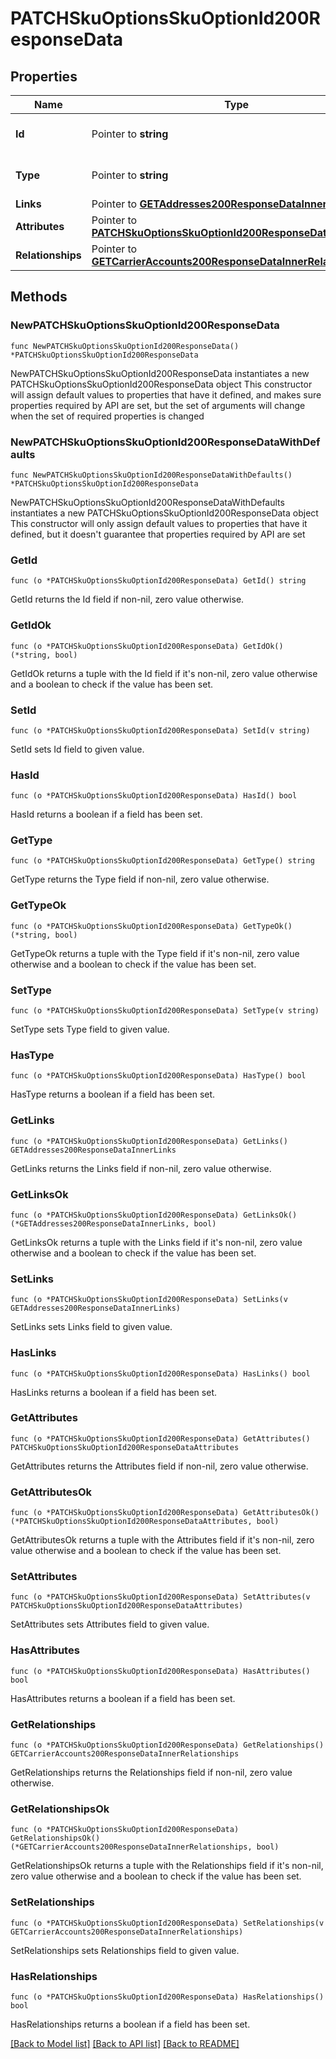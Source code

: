 # PATCHSkuOptionsSkuOptionId200ResponseData

## Properties

Name | Type | Description | Notes
------------ | ------------- | ------------- | -------------
**Id** | Pointer to **string** | The resource&#39;s id | [optional] 
**Type** | Pointer to **string** | The resource&#39;s type | [optional] [default to "sku_options"]
**Links** | Pointer to [**GETAddresses200ResponseDataInnerLinks**](GETAddresses200ResponseDataInnerLinks.md) |  | [optional] 
**Attributes** | Pointer to [**PATCHSkuOptionsSkuOptionId200ResponseDataAttributes**](PATCHSkuOptionsSkuOptionId200ResponseDataAttributes.md) |  | [optional] 
**Relationships** | Pointer to [**GETCarrierAccounts200ResponseDataInnerRelationships**](GETCarrierAccounts200ResponseDataInnerRelationships.md) |  | [optional] 

## Methods

### NewPATCHSkuOptionsSkuOptionId200ResponseData

`func NewPATCHSkuOptionsSkuOptionId200ResponseData() *PATCHSkuOptionsSkuOptionId200ResponseData`

NewPATCHSkuOptionsSkuOptionId200ResponseData instantiates a new PATCHSkuOptionsSkuOptionId200ResponseData object
This constructor will assign default values to properties that have it defined,
and makes sure properties required by API are set, but the set of arguments
will change when the set of required properties is changed

### NewPATCHSkuOptionsSkuOptionId200ResponseDataWithDefaults

`func NewPATCHSkuOptionsSkuOptionId200ResponseDataWithDefaults() *PATCHSkuOptionsSkuOptionId200ResponseData`

NewPATCHSkuOptionsSkuOptionId200ResponseDataWithDefaults instantiates a new PATCHSkuOptionsSkuOptionId200ResponseData object
This constructor will only assign default values to properties that have it defined,
but it doesn't guarantee that properties required by API are set

### GetId

`func (o *PATCHSkuOptionsSkuOptionId200ResponseData) GetId() string`

GetId returns the Id field if non-nil, zero value otherwise.

### GetIdOk

`func (o *PATCHSkuOptionsSkuOptionId200ResponseData) GetIdOk() (*string, bool)`

GetIdOk returns a tuple with the Id field if it's non-nil, zero value otherwise
and a boolean to check if the value has been set.

### SetId

`func (o *PATCHSkuOptionsSkuOptionId200ResponseData) SetId(v string)`

SetId sets Id field to given value.

### HasId

`func (o *PATCHSkuOptionsSkuOptionId200ResponseData) HasId() bool`

HasId returns a boolean if a field has been set.

### GetType

`func (o *PATCHSkuOptionsSkuOptionId200ResponseData) GetType() string`

GetType returns the Type field if non-nil, zero value otherwise.

### GetTypeOk

`func (o *PATCHSkuOptionsSkuOptionId200ResponseData) GetTypeOk() (*string, bool)`

GetTypeOk returns a tuple with the Type field if it's non-nil, zero value otherwise
and a boolean to check if the value has been set.

### SetType

`func (o *PATCHSkuOptionsSkuOptionId200ResponseData) SetType(v string)`

SetType sets Type field to given value.

### HasType

`func (o *PATCHSkuOptionsSkuOptionId200ResponseData) HasType() bool`

HasType returns a boolean if a field has been set.

### GetLinks

`func (o *PATCHSkuOptionsSkuOptionId200ResponseData) GetLinks() GETAddresses200ResponseDataInnerLinks`

GetLinks returns the Links field if non-nil, zero value otherwise.

### GetLinksOk

`func (o *PATCHSkuOptionsSkuOptionId200ResponseData) GetLinksOk() (*GETAddresses200ResponseDataInnerLinks, bool)`

GetLinksOk returns a tuple with the Links field if it's non-nil, zero value otherwise
and a boolean to check if the value has been set.

### SetLinks

`func (o *PATCHSkuOptionsSkuOptionId200ResponseData) SetLinks(v GETAddresses200ResponseDataInnerLinks)`

SetLinks sets Links field to given value.

### HasLinks

`func (o *PATCHSkuOptionsSkuOptionId200ResponseData) HasLinks() bool`

HasLinks returns a boolean if a field has been set.

### GetAttributes

`func (o *PATCHSkuOptionsSkuOptionId200ResponseData) GetAttributes() PATCHSkuOptionsSkuOptionId200ResponseDataAttributes`

GetAttributes returns the Attributes field if non-nil, zero value otherwise.

### GetAttributesOk

`func (o *PATCHSkuOptionsSkuOptionId200ResponseData) GetAttributesOk() (*PATCHSkuOptionsSkuOptionId200ResponseDataAttributes, bool)`

GetAttributesOk returns a tuple with the Attributes field if it's non-nil, zero value otherwise
and a boolean to check if the value has been set.

### SetAttributes

`func (o *PATCHSkuOptionsSkuOptionId200ResponseData) SetAttributes(v PATCHSkuOptionsSkuOptionId200ResponseDataAttributes)`

SetAttributes sets Attributes field to given value.

### HasAttributes

`func (o *PATCHSkuOptionsSkuOptionId200ResponseData) HasAttributes() bool`

HasAttributes returns a boolean if a field has been set.

### GetRelationships

`func (o *PATCHSkuOptionsSkuOptionId200ResponseData) GetRelationships() GETCarrierAccounts200ResponseDataInnerRelationships`

GetRelationships returns the Relationships field if non-nil, zero value otherwise.

### GetRelationshipsOk

`func (o *PATCHSkuOptionsSkuOptionId200ResponseData) GetRelationshipsOk() (*GETCarrierAccounts200ResponseDataInnerRelationships, bool)`

GetRelationshipsOk returns a tuple with the Relationships field if it's non-nil, zero value otherwise
and a boolean to check if the value has been set.

### SetRelationships

`func (o *PATCHSkuOptionsSkuOptionId200ResponseData) SetRelationships(v GETCarrierAccounts200ResponseDataInnerRelationships)`

SetRelationships sets Relationships field to given value.

### HasRelationships

`func (o *PATCHSkuOptionsSkuOptionId200ResponseData) HasRelationships() bool`

HasRelationships returns a boolean if a field has been set.


[[Back to Model list]](../README.md#documentation-for-models) [[Back to API list]](../README.md#documentation-for-api-endpoints) [[Back to README]](../README.md)


